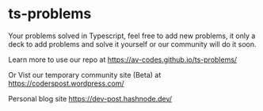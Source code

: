 # ts-problems

Your problems solved in Typescript, feel free to add new problems, it only a deck to add problems and solve it yourself or our community will do it soon.

Learn more to use our repo at https://av-codes.github.io/ts-problems/

Or Vist our temporary community site (Beta) at https://coderspost.wordpress.com/

Personal blog site https://dev-post.hashnode.dev/


